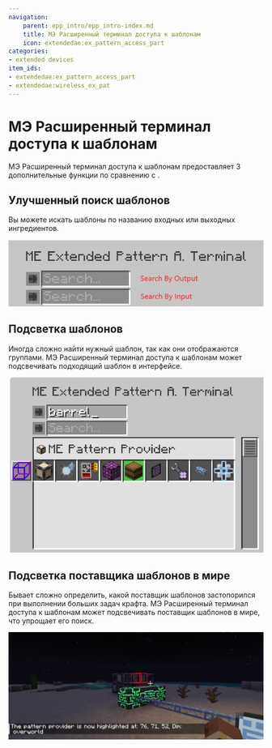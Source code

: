 ```yaml
---
navigation:
    parent: epp_intro/epp_intro-index.md
    title: МЭ Расширенный терминал доступа к шаблонам
    icon: extendedae:ex_pattern_access_part
categories:
- extended devices
item_ids:
- extendedae:ex_pattern_access_part
- extendedae:wireless_ex_pat
---
```


# МЭ Расширенный терминал доступа к шаблонам

МЭ Расширенный терминал доступа к шаблонам предоставляет 3 дополнительные функции по сравнению с <ItemLink id="ae2:pattern_access_terminal" />.

<Row gap="20">
<GameScene zoom="6" background="transparent">
<ImportStructure src="../structure/cable_ex_pattern_terminal.snbt"></ImportStructure>
<IsometricCamera yaw="180"></IsometricCamera>
</GameScene>
<ItemImage id="extendedae:wireless_ex_pat" scale="4"></ItemImage>
</Row>

## Улучшенный поиск шаблонов

Вы можете искать шаблоны по названию входных или выходных ингредиентов.

![EPA1](../pic/epa_gui1.png)

## Подсветка шаблонов

Иногда сложно найти нужный шаблон, так как они отображаются группами. МЭ Расширенный терминал доступа к шаблонам может подсвечивать подходящий шаблон в интерфейсе.

![EPA2](../pic/epa_gui2.png)

## Подсветка поставщика шаблонов в мире

Бывает сложно определить, какой поставщик шаблонов застопорился при выполнении больших задач крафта. МЭ Расширенный терминал доступа к шаблонам может подсвечивать поставщик шаблонов в мире, что упрощает его поиск.

![EPA3](../pic/epa_gui3.png)
